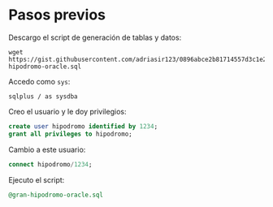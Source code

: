 # Pasos previos

Descargo el script de generación de tablas y datos:

```shell
wget https://gist.githubusercontent.com/adriasir123/0896abce2b81714557d3c1e2a038c3cb/raw/e0db989401d04b1603cccb0a21288d40381ffe8e/gran-hipodromo-oracle.sql
```

Accedo como `sys`:

```shell
sqlplus / as sysdba
```

Creo el usuario y le doy privilegios:

```sql
create user hipodromo identified by 1234;
grant all privileges to hipodromo;
```

Cambio a este usuario:

```sql
connect hipodromo/1234;
```

Ejecuto el script:

```sql
@gran-hipodromo-oracle.sql
```
